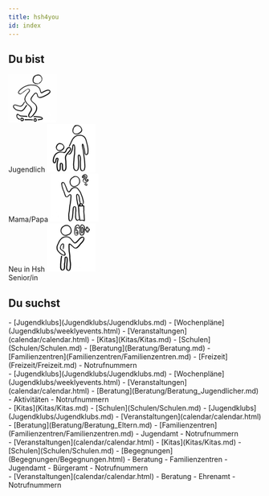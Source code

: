 ```yaml
---
title: hsh4you
id: index
---
```


## Du bist

<script> window.onload = function() { document.title = "hsh4you.de"; } </script>

<span class="nowrap">
  <label class="userselectioncontainer" onclick="updateImagesAndLists(this)">
    <img src="images/startpage/Jugendlicher.png">
    <img style="display:none" src="images/startpage/Jugendlicher_selected.png"><br>
    <span>Jugendlich</span>
  </label>
  <label class="userselectioncontainer" onclick="updateImagesAndLists(this)">
    <img src="images/startpage/Eltern.png">
    <img style="display:none" src="images/startpage/Eltern_selected.png"><br>
    <span>Mama/Papa</span>
  </label>
  <label class="userselectioncontainer" onclick="updateImagesAndLists(this)">
    <img src="images/startpage/Neu_in_Hsh.png">
    <img style="display:none" src="images/startpage/Neu_in_Hsh_selected.png"><br>
    <span>Neu in Hsh</span>
  </label>
  <label class="userselectioncontainer" onclick="updateImagesAndLists(this)">
    <img src="images/startpage/Senior.png">
    <img style="display:none" src="images/startpage/Senior_selected.png"><br>
    <span>Senior/in</span>
  </label>
</span>

## Du suchst
<div id="listVisible"></div>
<div class="displaynone" id="listDefault">
- [Jugendklubs](Jugendklubs/Jugendklubs.md)
- [Wochenpläne](Jugendklubs/weeklyevents.html)
- [Veranstaltungen](calendar/calendar.html)
- [Kitas](Kitas/Kitas.md)
- [Schulen](Schulen/Schulen.md)
- [Beratung](Beratung/Beratung.md)
- [Familienzentren](Familienzentren/Familienzentren.md)
- [Freizeit](Freizeit/Freizeit.md)
- Notrufnummern
</div>
<div class="displaynone" id="listJugendlicher">
- [Jugendklubs](Jugendklubs/Jugendklubs.md)
- [Wochenpläne](Jugendklubs/weeklyevents.html)
- [Veranstaltungen](calendar/calendar.html)
- [Beratung](Beratung/Beratung_Jugendlicher.md)
- Aktivitäten
- Notrufnummern
</div>
<div class="displaynone" id="listEltern">
- [Kitas](Kitas/Kitas.md)
- [Schulen](Schulen/Schulen.md)
- [Jugendklubs](Jugendklubs/Jugendklubs.md)
- [Veranstaltungen](calendar/calendar.html)
- [Beratung](Beratung/Beratung_Eltern.md)
- [Familienzentren](Familienzentren/Familienzentren.md)
- Jugendamt
- Notrufnummern
</div>
<div class="displaynone" id="listNeu_in_Hsh">
- [Veranstaltungen](calendar/calendar.html)
- [Kitas](Kitas/Kitas.md)
- [Schulen](Schulen/Schulen.md)
- [Begegnungen](Begegnungen/Begegnungen.html)
- Beratung
- Familienzentren
- Jugendamt
- Bürgeramt
- Notrufnummern
</div>
<div class="displaynone" id="listSenior">
- [Veranstaltungen](calendar/calendar.html)
- Beratung
- Ehrenamt
- Notrufnummern
</div>

<script type="text/javascript">
  // format lists after page has loaded
  document.addEventListener("DOMContentLoaded", function(event) {
    formatLists();
  });
</script>
